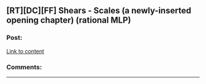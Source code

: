 ## [RT][DC][FF] Shears - Scales (a newly-inserted opening chapter) (rational MLP)

### Post:

[Link to content]()

### Comments:

---

